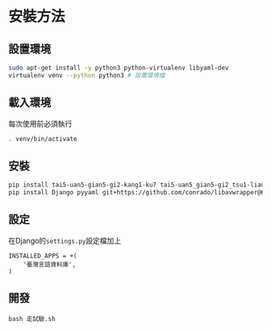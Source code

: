 # 安裝方法

## 設置環境
```bash
sudo apt-get install -y python3 python-virtualenv libyaml-dev
virtualenv venv --python python3 # 設置環境檔
```

## 載入環境
每次使用前必須執行
```bash
. venv/bin/activate 
```

## 安裝
```bash
pip install tai5-uan5-gian5-gi2-kang1-ku7 tai5-uan5_gian5-gi2_tsu1-liau7-khoo3
pip install Django pyyaml git+https://github.com/conrado/libavwrapper@6409123ee24df823a5ee0bac7a08043e6b317721#egg=libavwrapper
```

## 設定
在Django的`settings.py`設定檔加上
```
INSTALLED_APPS = +(
    '臺灣言語資料庫',
)
```

## 開發
```
bash 走試驗.sh
```
